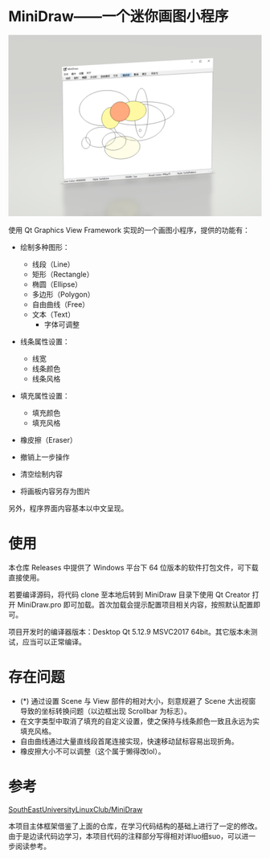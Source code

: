 # MiniDraw——一个迷你画图小程序

![](./interface.png)


使用 Qt Graphics View Framework 实现的一个画图小程序，提供的功能有：

- 绘制多种图形：

  - 线段（Line）
  - 矩形（Rectangle）
  - 椭圆（Ellipse）
  - 多边形（Polygon）
  - 自由曲线（Free）
  - 文本（Text）
    - 字体可调整
- 线条属性设置：

  - 线宽
  - 线条颜色
  - 线条风格
- 填充属性设置：

  - 填充颜色
  - 填充风格
- 橡皮擦（Eraser）
- 撤销上一步操作
- 清空绘制内容
- 将画板内容另存为图片

另外，程序界面内容基本以中文呈现。

# 使用

本仓库 Releases 中提供了 Windows 平台下 64 位版本的软件打包文件，可下载直接使用。

若要编译源码，将代码 clone 至本地后转到 MiniDraw 目录下使用 Qt Creator 打开 MiniDraw.pro 即可加载。首次加载会提示配置项目相关内容，按照默认配置即可。

项目开发时的编译器版本：Desktop Qt 5.12.9 MSVC2017 64bit。其它版本未测试，应当可以正常编译。

# 存在问题

- (*) 通过设置 Scene 与 View 部件的相对大小，刻意规避了 Scene 大出视窗导致的坐标转换问题（以边框出现 Scrollbar 为标志）。
- 在文字类型中取消了填充的自定义设置，使之保持与线条颜色一致且永远为实填充风格。
- 自由曲线通过大量直线段首尾连接实现，快速移动鼠标容易出现折角。
- 橡皮擦大小不可以调整（这个属于懒得改lol）。

# 参考

[SouthEastUniversityLinuxClub/MiniDraw](https://github.com/SouthEastUniversityLinuxClub/MiniDraw)

本项目主体框架借鉴了上面的仓库，在学习代码结构的基础上进行了一定的修改。由于是边读代码边学习，本项目代码的注释部分写得相对详luo细suo，可以进一步阅读参考。